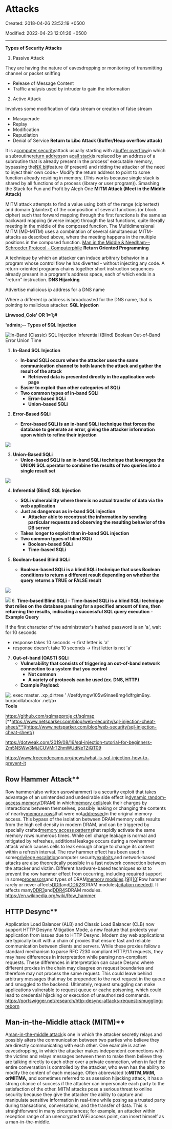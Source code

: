 # Attacks

Created: 2018-04-26 23:52:19 +0500

Modified: 2022-04-23 12:01:26 +0500

---

**Types of Security Attacks**

1.  Passive Attack

They are having the nature of eavesdropping or monitoring of transmitting channel or packet sniffing
-   Release of Message Content
-   Traffic analysis used by intruder to gain the information

2.  Active Attack

Involves some modification of data stream or creation of false stream
-   Masquerade
-   Replay
-   Modification
-   Repudiation
-   Denial of Service
**Return to Libc Attack (Buffer/Heap overflow attack)**

It is a[computer security](https://en.wikipedia.org/wiki/Computer_security)attack usually starting with a[buffer overflow](https://en.wikipedia.org/wiki/Buffer_overflow)in which a subroutine[return address](https://en.wikipedia.org/wiki/Return_statement)on a[call stack](https://en.wikipedia.org/wiki/Call_stack)is replaced by an address of a subroutine that is already present in the process' executable memory, bypassing the[NX bit](https://en.wikipedia.org/wiki/NX_bit)feature (if present) and ridding the attacker of the need to inject their own code.-   Modify the return address to point to some function already residing in memory. (This works because single stack is shared by all functions of a process (library or user program)).
Smashing the Stack for Fun and Profit by Aleph One
**MITM Attack (Meet in the Middle Attack)**

MITM attack attempts to find a value using both of the range (ciphertext) and domain (plaintext) of the composition of several functions (or block cipher) such that forward mapping through the first functions is the same as backward mapping (inverse image) through the last functions, quite literally meeting in the middle of the composed function.
The Multidimensional MITM (MD-MITM) uses a combination of several simultaneous MITM-attacks as described above, where the meeting happens in the multiple positions in the composed function.
[Man in the Middle & Needham--Schroeder Protocol - Computerphile](https://youtu.be/EtpdLBeIaus)
**Return Oriented Programming**

A technique by which an attacker can induce arbitrary behavior in a program whose control flow he has diverted - without injecting any code. A return-oriented programs chains together short instruction sequences already present in a program's address space, each of which ends in a "return" instruction.
**DNS Hijacking**

Advertise malicious ip address for a DNS name

Where a different ip address is broadcasted for the DNS name, that is pointing to malicious attacker.
**SQL Injection**

**Linwood_Cole' OR 1=1;#**

**'admin;--**
**Types of SQL Injection**

![In-Band (Classic) SQL Injection Inferential (Blind) Boolean Out-of-Band Error Union Time ](media/Attacks-image1.jpeg)
1.  **In-Band SQL Injection**
    -   **In-band SQLi occurs when the attacker uses the same communication channel to both launch the attack and gather the result of the attack**
        -   **Retrieved data is presented directly in the application web page**
    -   **Easier to exploit than other categories of SQLi**
    -   **Two common types of in-band SQLi**
        -   **Error-based SQLi**
        -   **Union-based SQLi**

2.  **Error-Based SQLi**
    -   **Error-based SQLi is an in-band SQLi technique that forces the database to generate an error, giving the attacker information upon which to refine their injection**

![](media/Attacks-image2.jpg)

3.  **Union-Based SQLi**
    -   **Union-based SQLi is an in-band SQLi technique that leverages the UNION SQL operator to combine the results of two queries into a single result set**

![](media/Attacks-image3.jpg)

4.  **Inferential (Blind) SQL Injection**
    -   **SQLi vulnerability where there is no actual transfer of data via the web application**
    -   **Just as dangerous as in-band SQL injection**
        -   **Attacker able to recontrust the information by sending particular requests and observing the resulting behavior of the DB server**
    -   **Takes longer to exploit than in-band SQL injection**
    -   **Two common types of blind SQLi**
        -   **Boolean-based SQLi**
        -   **Time-based SQLi**

5.  **Boolean-based Blind SQLi**
    -   **Boolean-based SQLi is a blind SQLi technique that uses Boolean conditions to return a different result depending on whether the query returns a TRUE or FALSE result**

![](media/Attacks-image4.jpeg)

![](media/Attacks-image5.jpeg)
6.  **Time-based Blind SQLi**
    -   **Time-based SQLi is a blind SQLi technique that relies on the database pausing for a specified amount of time, then returning the results, indicating a successful SQL query execution**
    -   **Example Query**

If the first character of the administrator's hashed password is an 'a', wait for 10 seconds
-   response takes 10 seconds -> first letter is 'a'
-   response doesn't take 10 seconds -> first letter is not 'a'

7.  **Out-of-band (OAST) SQLi**
    -   **Vulnerability that consists of triggering an out-of-band network connection to a system that you control**
        -   **Not common**
        -   **A variety of protocols can be used (ex. DNS, HTTP)**
    -   **Example Payload:**

![, exec master. .xp_dirtree ' //øefdymgw105w9inae8mg4dfrgim9ay. burpcollaborator .net/a• ](media/Attacks-image6.jpg)
**Tools**

[https://github.com/sqlmapproje ct/sqlmap](https://github.com/sqlmapproje%20ct/sqlmap)
[**https://www.netsparker.com/blog/web-security/sql-injection-cheat-sheet/**](https://www.netsparker.com/blog/web-security/sql-injection-cheat-sheet/)

<https://dotweak.com/2019/08/16/sql-injection-tutorial-for-beginners-Zm5NSWw3MjJCUVMrT2hmWUdNeTZiQT09>

<https://www.freecodecamp.org/news/what-is-sql-injection-how-to-prevent-it>

## Row Hammer Attack**

Row hammer(also written asrowhammer) is a security exploit that takes advantage of an unintended and undesirable side effect in[dynamic random-access memory](https://en.wikipedia.org/wiki/Dynamic_random-access_memory)(DRAM) in which[memory cells](https://en.wikipedia.org/wiki/Memory_cell_(computing))leak their charges by interactions between themselves, possibly leaking or changing the contents of nearby[memory rows](https://en.wikipedia.org/wiki/Memory_row)that were not[addressed](https://en.wikipedia.org/wiki/Memory_address)in the original memory access. This bypass of the isolation between DRAM memory cells results from the high cell density in modern DRAM, and can be triggered by specially crafted[memory access patterns](https://en.wikipedia.org/wiki/Memory_access_pattern)that rapidly activate the same memory rows numerous times. While cell charge leakage is normal and mitigated by refreshes, additional leakage occurs during a rowhammer attack which causes cells to leak enough charge to change its content within a refresh interval.
The row hammer effect has been used in some[privilege escalation](https://en.wikipedia.org/wiki/Privilege_escalation)computer security[exploits](https://en.wikipedia.org/wiki/Exploit_(computer_security)),and network-based attacks are also theoretically possible in a fast network connection between the attacker and victim.
Different hardware-based techniques exist to prevent the row hammer effect from occurring, including required support in some[processors](https://en.wikipedia.org/wiki/Central_processing_unit)and types of DRAM[memory modules](https://en.wikipedia.org/wiki/Memory_module).[[9]](https://en.wikipedia.org/wiki/Row_hammer#cite_note-intel-d2s2e4-9)[[10]](https://en.wikipedia.org/wiki/Row_hammer#cite_note-memcon-net105-10)Row hammer rarely or never affects[DDR](https://en.wikipedia.org/wiki/DDR_SDRAM)and[DDR2](https://en.wikipedia.org/wiki/DDR2_SDRAM)SDRAM modules[[citation needed](https://en.wikipedia.org/wiki/Wikipedia:Citation_needed)]. It affects many[DDR3](https://en.wikipedia.org/wiki/DDR3_SDRAM)and[DDR4](https://en.wikipedia.org/wiki/DDR4_SDRAM)SDRAM modules.
<https://en.wikipedia.org/wiki/Row_hammer>

## HTTP Desync**

Application Load Balancer (ALB) and Classic Load Balancer (CLB) now support HTTP Desync Mitigation Mode, a new feature that protects your application from issues due to HTTP Desync. Modern day web applications are typically built with a chain of proxies that ensure fast and reliable communication between clients and servers. While these proxies follow a standard mechanism to parse RFC 7230 compliant HTTP/1.1 requests, they may have differences in interpretation while parsing non-compliant requests. These differences in interpretation can cause Desync where different proxies in the chain may disagree on request boundaries and therefore may not process the same request. This could leave behind arbitrary messages that may be prepended to the next request in the queue and smuggled to the backend. Ultimately, request smuggling can make applications vulnerable to request queue or cache poisoning, which could lead to credential hijacking or execution of unauthorized commands.
<https://portswigger.net/research/http-desync-attacks-request-smuggling-reborn>

## Man-in-the-Middle attack (MITM)**

A[man-in-the-middle attack](http://searchsecurity.techtarget.com/definition/man-in-the-middle-attack)is one in which the attacker secretly relays and possibly alters the communication between two parties who believe they are directly communicating with each other. One example is active eavesdropping, in which the attacker makes independent connections with the victims and relays messages between them to make them believe they are talking directly to each other over a private connection, when in fact the entire conversation is controlled by the attacker, who even has the ability to modify the content of each message. Often abbreviated to**MITM,MitM, orMITMA,** and sometimes referred to as asession hijacking attack, it has a strong chance of success if the attacker can impersonate each party to the satisfaction of the other. MITM attacks pose a serious threat to online security because they give the attacker the ability to capture and manipulate sensitive information in real-time while posing as a trusted party during transactions, conversations, and the transfer of data. This is straightforward in many circumstances; for example, an attacker within reception range of an unencrypted WiFi access point, can insert himself as a man-in-the-middle.
